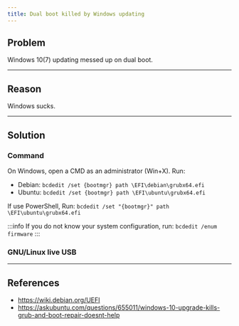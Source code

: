 ```yaml
---
title: Dual boot killed by Windows updating
---
```


## Problem
Windows 10(7) updating messed up on dual boot.

<!--truncate-->

---

## Reason
Windows sucks.

---

## Solution

### Command

On Windows, open a CMD as an administrator (Win+X).
Run:
- Debian: `bcdedit /set {bootmgr} path \EFI\debian\grubx64.efi`
- Ubuntu: `bcdedit /set {bootmgr} path \EFI\ubuntu\grubx64.efi`

If use PowerShell, Run:
`bcdedit /set "{bootmgr}" path \EFI\ubuntu\grubx64.efi`

:::info
If you do not know your system configuration, run:
`bcdedit /enum firmware`
:::

### GNU/Linux live USB


---

## References

- https://wiki.debian.org/UEFI
- https://askubuntu.com/questions/655011/windows-10-upgrade-kills-grub-and-boot-repair-doesnt-help